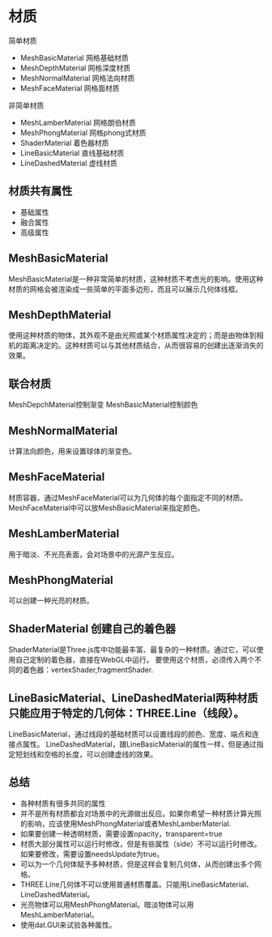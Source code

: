 # 材质

简单材质
- MeshBasicMaterial 网格基础材质
- MeshDepthMaterial 网格深度材质
- MeshNormalMaterial 网格法向材质
- MeshFaceMaterial 网格面材质

非简单材质
- MeshLamberMaterial 网格朗伯材质
- MeshPhongMaterial 网格phong式材质
- ShaderMaterial 着色器材质
- LineBasicMaterial 直线基础材质
- LineDashedMaterial 虚线材质


## 材质共有属性
- 基础属性
- 融合属性
- 高级属性

## MeshBasicMaterial
MeshBasicMaterial是一种非常简单的材质，这种材质不考虑光的影响。使用这种材质的网格会被渲染成一些简单的平面多边形，而且可以展示几何体线框。

## MeshDepthMaterial
使用这种材质的物体，其外观不是由光照或某个材质属性决定的；而是由物体到相机的距离决定的。这种材质可以与其他材质结合，从而很容易的创建出逐渐消失的效果。

## 联合材质
MeshDepchMaterial控制渐变
MeshBasicMaterial控制颜色

## MeshNormalMaterial
计算法向颜色，用来设置球体的渐变色。

## MeshFaceMaterial
材质容器，通过MeshFaceMaterial可以为几何体的每个面指定不同的材质。MeshFaceMaterial中可以放MeshBasicMaterial来指定颜色。

## MeshLamberMaterial
用于暗淡、不光亮表面，会对场景中的光源产生反应。

## MeshPhongMaterial
可以创建一种光亮的材质。

## ShaderMaterial 创建自己的着色器
ShaderMaterial是Three.js库中功能最丰富、最复杂的一种材质。通过它，可以使用自己定制的着色器，直接在WebGL中运行。
要使用这个材质，必须传入两个不同的着色器：vertexShader,fragmentShader.

## LineBasicMaterial、LineDashedMaterial两种材质只能应用于特定的几何体：THREE.Line（线段）。
LineBasicMaterial，通过线段的基础材质可以设置线段的颜色、宽度、端点和连接点属性。
LineDashedMaterial，跟LineBasicMaterial的属性一样，但是通过指定短划线和空格的长度，可以创建虚线的效果。


## 总结
- 各种材质有很多共同的属性
- 并不是所有材质都会对场景中的光源做出反应。如果你希望一种材质计算光照的影响，应该使用MeshPhongMaterial或者MeshLamberMaterial.
- 如果要创建一种透明材质，需要设置opacity，transparent=true
- 材质大部分属性可以运行时修改，但是有些属性（side）不可以运行时修改。如果要修改，需要设置needsUpdate为true。
- 可以为一个几何体赋予多种材质，但是这样会复制几何体，从而创建出多个网格。
- THREE.Line几何体不可以使用普通材质覆盖。只能用LineBasicMaterial、LineDashedMaterial。
- 光亮物体可以用MeshPhongMaterial。暗淡物体可以用MeshLamberMaterial。
- 使用dat.GUI来试验各种属性。